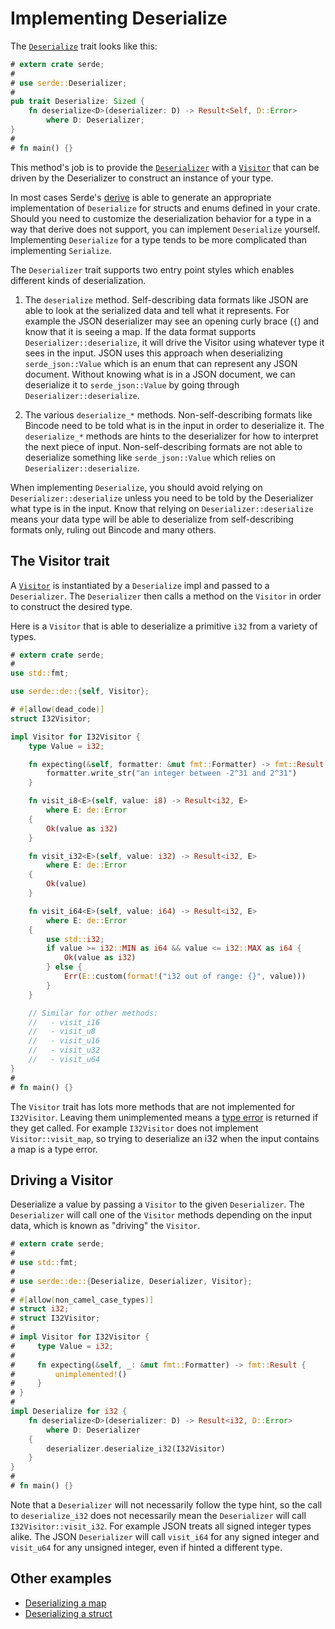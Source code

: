 # Implementing Deserialize

The [`Deserialize`](https://docs.serde.rs/serde/de/trait.Deserialize.html) trait
looks like this:

```rust
# extern crate serde;
#
# use serde::Deserializer;
#
pub trait Deserialize: Sized {
    fn deserialize<D>(deserializer: D) -> Result<Self, D::Error>
        where D: Deserializer;
}
#
# fn main() {}
```

This method's job is to provide the
[`Deserializer`](https://docs.serde.rs/serde/de/trait.Deserializer.html) with a
[`Visitor`](https://docs.serde.rs/serde/de/trait.Visitor.html) that can be
driven by the Deserializer to construct an instance of your type.

In most cases Serde's [derive](derive.md) is able to generate an appropriate
implementation of `Deserialize` for structs and enums defined in your crate.
Should you need to customize the deserialization behavior for a type in a way
that derive does not support, you can implement `Deserialize` yourself.
Implementing `Deserialize` for a type tends to be more complicated than
implementing `Serialize`.

The `Deserializer` trait supports two entry point styles which enables different
kinds of deserialization.

1. The `deserialize` method. Self-describing data formats like JSON are able to
   look at the serialized data and tell what it represents. For example the JSON
   deserializer may see an opening curly brace (`{`) and know that it is seeing
   a map. If the data format supports `Deserializer::deserialize`, it will drive
   the Visitor using whatever type it sees in the input. JSON uses this approach
   when deserializing `serde_json::Value` which is an enum that can represent
   any JSON document. Without knowing what is in a JSON document, we can
   deserialize it to `serde_json::Value` by going through
   `Deserializer::deserialize`.

2. The various `deserialize_*` methods. Non-self-describing formats like Bincode
   need to be told what is in the input in order to deserialize it. The
   `deserialize_*` methods are hints to the deserializer for how to interpret
   the next piece of input. Non-self-describing formats are not able to
   deserialize something like `serde_json::Value` which relies on
   `Deserializer::deserialize`.

When implementing `Deserialize`, you should avoid relying on
`Deserializer::deserialize` unless you need to be told by the Deserializer what
type is in the input. Know that relying on `Deserializer::deserialize` means
your data type will be able to deserialize from self-describing formats only,
ruling out Bincode and many others.

## The Visitor trait

A [`Visitor`](https://docs.serde.rs/serde/de/trait.Visitor.html) is instantiated
by a `Deserialize` impl and passed to a `Deserializer`. The `Deserializer` then
calls a method on the `Visitor` in order to construct the desired type.

Here is a `Visitor` that is able to deserialize a primitive `i32` from a variety
of types.

```rust
# extern crate serde;
#
use std::fmt;

use serde::de::{self, Visitor};

# #[allow(dead_code)]
struct I32Visitor;

impl Visitor for I32Visitor {
    type Value = i32;

    fn expecting(&self, formatter: &mut fmt::Formatter) -> fmt::Result {
        formatter.write_str("an integer between -2^31 and 2^31")
    }

    fn visit_i8<E>(self, value: i8) -> Result<i32, E>
        where E: de::Error
    {
        Ok(value as i32)
    }

    fn visit_i32<E>(self, value: i32) -> Result<i32, E>
        where E: de::Error
    {
        Ok(value)
    }

    fn visit_i64<E>(self, value: i64) -> Result<i32, E>
        where E: de::Error
    {
        use std::i32;
        if value >= i32::MIN as i64 && value <= i32::MAX as i64 {
            Ok(value as i32)
        } else {
            Err(E::custom(format!("i32 out of range: {}", value)))
        }
    }

    // Similar for other methods:
    //   - visit_i16
    //   - visit_u8
    //   - visit_u16
    //   - visit_u32
    //   - visit_u64
}
#
# fn main() {}
```

The `Visitor` trait has lots more methods that are not implemented for
`I32Visitor`. Leaving them unimplemented means a [type
error](https://docs.serde.rs/serde/de/trait.Error.html#method.invalid_type) is
returned if they get called. For example `I32Visitor` does not implement
`Visitor::visit_map`, so trying to deserialize an i32 when the input contains a
map is a type error.

## Driving a Visitor

Deserialize a value by passing a `Visitor` to the given `Deserializer`. The
`Deserializer` will call one of the `Visitor` methods depending on the input
data, which is known as "driving" the `Visitor`.

```rust
# extern crate serde;
#
# use std::fmt;
#
# use serde::de::{Deserialize, Deserializer, Visitor};
#
# #[allow(non_camel_case_types)]
# struct i32;
# struct I32Visitor;
#
# impl Visitor for I32Visitor {
#     type Value = i32;
#
#     fn expecting(&self, _: &mut fmt::Formatter) -> fmt::Result {
#         unimplemented!()
#     }
# }
#
impl Deserialize for i32 {
    fn deserialize<D>(deserializer: D) -> Result<i32, D::Error>
        where D: Deserializer
    {
        deserializer.deserialize_i32(I32Visitor)
    }
}
#
# fn main() {}
```

Note that a `Deserializer` will not necessarily follow the type hint, so the
call to `deserialize_i32` does not necessarily mean the `Deserializer` will call
`I32Visitor::visit_i32`. For example JSON treats all signed integer types alike.
The JSON `Deserializer` will call `visit_i64` for any signed integer and
`visit_u64` for any unsigned integer, even if hinted a different type.

## Other examples

- [Deserializing a map](deserialize-map.md)
- [Deserializing a struct](deserialize-struct.md)

